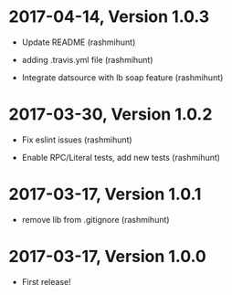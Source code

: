 2017-04-14, Version 1.0.3
=========================

 * Update README (rashmihunt)

 * adding .travis.yml file (rashmihunt)

 * Integrate datsource with lb soap feature (rashmihunt)


2017-03-30, Version 1.0.2
=========================

 * Fix eslint issues (rashmihunt)

 * Enable RPC/Literal tests, add new tests (rashmihunt)


2017-03-17, Version 1.0.1
=========================

 * remove lib from .gitignore (rashmihunt)


2017-03-17, Version 1.0.0
=========================

 * First release!
